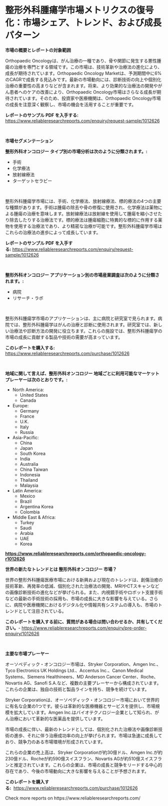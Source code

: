 <p><h1>整形外科腫瘍学市場メトリクスの復号化：市場シェア、トレンド、および成長パターン</h1></p><p><strong>市場の概要とレポートの対象範囲</strong></p>
<p><p>Orthopaedic Oncologyは、がん治療の一種であり、骨や関節に発生する悪性腫瘍の治療を専門とする領域です。この市場は、技術革新や治療法の進化により、成長が期待されています。Orthopaedic Oncology Marketは、予測期間中に6%のCAGRで成長する見込みです。最新の市場動向には、診断技術の向上や個別化治療の重要性の高まりなどが含まれます。将来、より効果的な治療法の開発やがん患者へのケアの改善により、Orthopaedic Oncology市場はさらなる成長が期待されています。そのため、投資家や医療機関は、Orthopaedic Oncology市場の成長を注意深く観察し、市場の機会を活用することが重要です。</p></p>
<p><strong>レポートのサンプル PDF を入手する:</strong> <a href="https://www.reliableresearchreports.com/enquiry/request-sample/1012626">https://www.reliableresearchreports.com/enquiry/request-sample/1012626</a></p>
<p>&nbsp;</p>
<p><strong>市場セグメンテーション</strong></p>
<p><strong>整形外科オンコロジー タイプ別の市場分析は次のように分類されます。:</strong></p>
<p><ul><li>手術</li><li>化学療法</li><li>放射線療法</li><li>ターゲットセラピー</li></ul></p>
<p>&nbsp;</p>
<p><p>整形外科腫瘍学市場には、手術、化学療法、放射線療法、標的療法の4つの主要な種類があります。手術は腫瘍の除去や骨の修復に使用され、化学療法は薬物による腫瘍の治療を意味します。放射線療法は放射線を使用して腫瘍を縮小させたり除去したりする治療法です。標的療法は腫瘍細胞に特異的な標的に作用する薬物を使用する治療法であり、より精密な治療が可能です。整形外科腫瘍学市場はこれらの治療法の進歩によって成長しています。</p></p>
<p><strong>レポートのサンプル PDF を入手する:</strong>&nbsp;<a href="https://www.reliableresearchreports.com/enquiry/request-sample/1012626">https://www.reliableresearchreports.com/enquiry/request-sample/1012626</a></p>
<p>&nbsp;</p>
<p><strong> 整形外科オンコロジー アプリケーション別の市場産業調査は次のように分類されます。:</strong></p>
<p><ul><li>病院</li><li>リサーチ・ラボ</li></ul></p>
<p>&nbsp;</p>
<p><p>整形外科腫瘍学市場のアプリケーションは、主に病院と研究室で見られます。病院では、整形外科腫瘍学はがんの治療と診断に使用されます。研究室では、新しい治療法や診断方法の開発に役立ちます。これらの施設では、整形外科腫瘍学の市場の成長に貢献する製品や技術の需要が高まっています。</p></p>
<p><strong>このレポートを購入する:</strong>&nbsp; <a href="https://www.reliableresearchreports.com/purchase/1012626">https://www.reliableresearchreports.com/purchase/1012626</a></p>
<p>&nbsp;</p>
<p><strong>地域に関して言えば、整形外科オンコロジー 地域ごとに利用可能なマーケットプレーヤーは次のとおりです。:</strong></p>
<p><ul>
    <li>
        North America:
        <ul>
            <li>United States</li>
            <li>Canada</li>
        </ul>
    </li>
    <li>
        Europe:
        <ul>
            <li>Germany</li>
            <li>France</li>
            <li>U.K.</li>
            <li>Italy</li>
            <li>Russia</li>
        </ul>
    </li>
    <li>
        Asia-Pacific:
        <ul>
            <li>China</li>
            <li>Japan</li>
            <li>South Korea</li>
            <li>India</li>
            <li>Australia</li>
            <li>China Taiwan</li>
            <li>Indonesia</li>
            <li>Thailand</li>
            <li>Malaysia</li>
        </ul>
    </li>
    <li>
        Latin America:
        <ul>
            <li>Mexico</li>
            <li>Brazil</li>
            <li>Argentina Korea</li>
            <li>Colombia</li>
        </ul>
    </li>
    <li>
        Middle East & Africa:
        <ul>
            <li>Turkey</li>
            <li>Saudi</li>
            <li>Arabia</li>
            <li>UAE</li>
            <li>Korea</li>
        </ul>
    </li>
    </ul></p>
<p><strong><a href="https://www.reliableresearchreports.com/orthopaedic-oncology-r1012626">https://www.reliableresearchreports.com/orthopaedic-oncology-r1012626</a></strong>&nbsp;</p>
<p><strong>世界の新たなトレンドとは 整形外科オンコロジー 市場？</strong></p>
<p><p>世界の整形外科腫瘍医療市場における新興および現在のトレンドは、創傷治癒の技術革新、再発率の低減、個別化された治療法の開発、MRIやCTスキャンなどの画像診断技術の進化などが挙げられる。また、内視鏡手術やロボット支援手術などの最新の手術技術の採用も、市場の成長に大きな影響を与えている。さらに、病院や医療機関におけるデジタル化や情報共有システムの導入も、市場のトレンドとして注目されている。</p></p>
<p><strong>このレポートを購入する前に、質問がある場合は問い合わせるか、共有してください。</strong>- <a href="https://www.reliableresearchreports.com/enquiry/pre-order-enquiry/1012626">https://www.reliableresearchreports.com/enquiry/pre-order-enquiry/1012626</a></p>
<p>&nbsp;</p>
<p><strong>主要な市場プレーヤー</strong></p>
<p><p>オーソペディック・オンコロジー市場は、Stryker Corporation、Amgen Inc.、Tyco Electronics UK Holdings Ltd.、Accentus Inc.、Canon Medical Systems、Siemens Healthineers、MD Anderson Cancer Center、Roche、Novartis AG、Sanofi S.A.など、複数の主要プレーヤーから構成されています。これらの企業は、独自の技術と製品ラインを持ち、競争を続けています。</p><p>Stryker Corporationは、オーソペディック・オンコロジー市場において世界的に有名な企業の1つです。彼らは革新的な医療機器とサービスを提供し、市場規模を拡大しています。Amgen Inc.はバイオテクノロジー企業として知られ、がん治療において革新的な医薬品を提供しています。</p><p>市場の成長に伴い、最新のトレンドとしては、個別化された治療法や画像診断技術の進歩、それに伴う治療成功率の向上が挙げられます。市場は急速に成長しており、競争力のある市場環境が形成されています。</p><p>これらの企業の売上高は、Stryker Corporationが約30億ドル、Amgen Inc.が約230億ドル、Rocheが約590億スイスフラン、Novartis AGが約510億スイスフランと推定されています。これらの企業は、市場の成長と競争をリードする中心的存在であり、今後の市場動向に大きな影響を与えることが予想されます。</p></p>
<p><strong>このレポートを購入する:</strong>&nbsp;&nbsp;<a href="https://www.reliableresearchreports.com/purchase/1012626">https://www.reliableresearchreports.com/purchase/1012626</a></p>
<p>Check more reports on https://www.reliableresearchreports.com/</p>